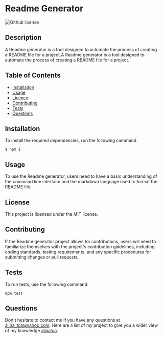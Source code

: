   
 
  # Readme Generator


  ![Github license](https://img.shields.io/badge/license-MIT-green.svg)

 
 
  ## Description
  A Readme generator is a tool designed to automate the process of creating a README file for a project.A Readme generator is a tool designed to automate the process of creating a README file for a project.

  ## Table of Contents

  * [Installation](#install)
  * [Usage](#usage)
  * [Licence](#licence)  
  * [Contributing](#contributing)
  * [Tests](#tests)
  * [Questions](#questions)
  

  ## Installation
  To install the required dependencies, run the following command:
  ```
  $ npm i
  ```
  

  ## Usage
  To use the Readme generator, users need to have a basic understanding of the command line interface and the markdown language used to format the README file.
   
 
  ## License
  This project is licensed under the MIT license.
  

  ## Contributing
  If the Readme generator project allows for contributions, users will need to familiarize themselves with the project's contribution guidelines, including coding standards, testing requirements, and any specific procedures for submitting changes or pull requests.
  
 
  ## Tests
  To run tests, use the following command:
  ```
  npm test
  ```
  
 
  ## Questions
  Don't hesitate to contact me if you have any questions at alina_tca@yahoo.com.
  Here are a list of my project to give you a wider view of my knowledge [alinatca](https://github.com/alinatca).
